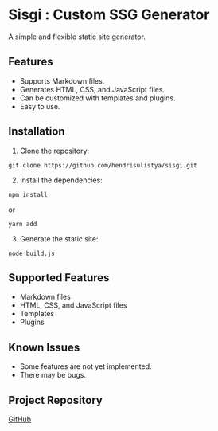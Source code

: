# Sisgi : Custom SSG Generator

A simple and flexible static site generator.

## Features

* Supports Markdown files.
* Generates HTML, CSS, and JavaScript files.
* Can be customized with templates and plugins.
* Easy to use.

## Installation

1. Clone the repository:
```console
git clone https://github.com/hendrisulistya/sisgi.git
```


2. Install the dependencies:
```console
npm install
```
or
```console
yarn add
```


3. Generate the static site:

```console
node build.js
```


## Supported Features

* Markdown files
* HTML, CSS, and JavaScript files
* Templates
* Plugins

## Known Issues

* Some features are not yet implemented.
* There may be bugs.

## Project Repository

[GitHub](https://github.com/hendrisulistya/sisgi)

